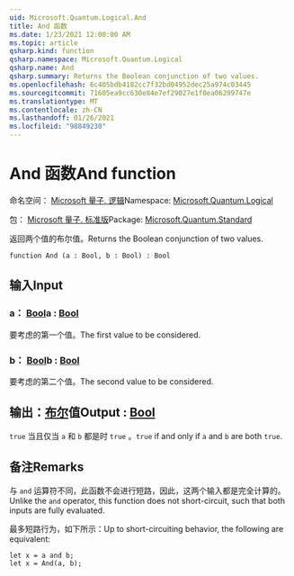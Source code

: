 ```yaml
---
uid: Microsoft.Quantum.Logical.And
title: And 函数
ms.date: 1/23/2021 12:00:00 AM
ms.topic: article
qsharp.kind: function
qsharp.namespace: Microsoft.Quantum.Logical
qsharp.name: And
qsharp.summary: Returns the Boolean conjunction of two values.
ms.openlocfilehash: 6c405bdb4182cc7f32bd04952dec25a974c03445
ms.sourcegitcommit: 71605ea9cc630e84e7ef29027e1f0ea06299747e
ms.translationtype: MT
ms.contentlocale: zh-CN
ms.lasthandoff: 01/26/2021
ms.locfileid: "98849230"
---
```

# <a name="and-function"></a><span data-ttu-id="30bbb-102">And 函数</span><span class="sxs-lookup"><span data-stu-id="30bbb-102">And function</span></span>

<span data-ttu-id="30bbb-103">命名空间： [Microsoft 量子. 逻辑](xref:Microsoft.Quantum.Logical)</span><span class="sxs-lookup"><span data-stu-id="30bbb-103">Namespace: [Microsoft.Quantum.Logical](xref:Microsoft.Quantum.Logical)</span></span>

<span data-ttu-id="30bbb-104">包： [Microsoft 量子. 标准版](https://nuget.org/packages/Microsoft.Quantum.Standard)</span><span class="sxs-lookup"><span data-stu-id="30bbb-104">Package: [Microsoft.Quantum.Standard](https://nuget.org/packages/Microsoft.Quantum.Standard)</span></span>


<span data-ttu-id="30bbb-105">返回两个值的布尔值。</span><span class="sxs-lookup"><span data-stu-id="30bbb-105">Returns the Boolean conjunction of two values.</span></span>

```qsharp
function And (a : Bool, b : Bool) : Bool
```


## <a name="input"></a><span data-ttu-id="30bbb-106">输入</span><span class="sxs-lookup"><span data-stu-id="30bbb-106">Input</span></span>

### <a name="a--bool"></a><span data-ttu-id="30bbb-107">a： [Bool](xref:microsoft.quantum.lang-ref.bool)</span><span class="sxs-lookup"><span data-stu-id="30bbb-107">a : [Bool](xref:microsoft.quantum.lang-ref.bool)</span></span>

<span data-ttu-id="30bbb-108">要考虑的第一个值。</span><span class="sxs-lookup"><span data-stu-id="30bbb-108">The first value to be considered.</span></span>


### <a name="b--bool"></a><span data-ttu-id="30bbb-109">b： [Bool](xref:microsoft.quantum.lang-ref.bool)</span><span class="sxs-lookup"><span data-stu-id="30bbb-109">b : [Bool](xref:microsoft.quantum.lang-ref.bool)</span></span>

<span data-ttu-id="30bbb-110">要考虑的第二个值。</span><span class="sxs-lookup"><span data-stu-id="30bbb-110">The second value to be considered.</span></span>



## <a name="output--bool"></a><span data-ttu-id="30bbb-111">输出：[布尔](xref:microsoft.quantum.lang-ref.bool)值</span><span class="sxs-lookup"><span data-stu-id="30bbb-111">Output : [Bool](xref:microsoft.quantum.lang-ref.bool)</span></span>

<span data-ttu-id="30bbb-112">`true` 当且仅当 `a` 和 `b` 都是时 `true` 。</span><span class="sxs-lookup"><span data-stu-id="30bbb-112">`true` if and only if `a` and `b` are both `true`.</span></span>

## <a name="remarks"></a><span data-ttu-id="30bbb-113">备注</span><span class="sxs-lookup"><span data-stu-id="30bbb-113">Remarks</span></span>

<span data-ttu-id="30bbb-114">与 `and` 运算符不同，此函数不会进行短路，因此，这两个输入都是完全计算的。</span><span class="sxs-lookup"><span data-stu-id="30bbb-114">Unlike the `and` operator, this function does not short-circuit, such that both inputs are fully evaluated.</span></span>

<span data-ttu-id="30bbb-115">最多短路行为，如下所示：</span><span class="sxs-lookup"><span data-stu-id="30bbb-115">Up to short-circuiting behavior, the following are equivalent:</span></span>

```qsharp
let x = a and b;
let x = And(a, b);
```